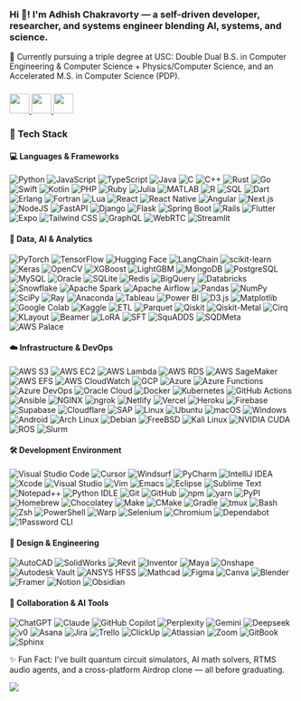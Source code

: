 <!--## Hi there 👋

**NxtGenLegend/NxtGenLegend** is a ✨ _special_ ✨ repository because its `README.md` (this file) appears on your GitHub profile.

Here are some ideas to get you started:

- 🔭 I’m currently working on ...
- 🌱 I’m currently learning ...
- 👯 I’m looking to collaborate on ...
- 🤔 I’m looking for help with ...
- 💬 Ask me about ...
- 📫 How to reach me: ...
- 😄 Pronouns: ...
- ⚡ Fun fact: ...
-->
<h3 align="left">Hi 👋! I'm Adhish Chakravorty — a self-driven developer, researcher, and systems engineer blending AI, systems, and science.</h3>

<p align="left">🧠 Currently pursuing a triple degree at USC: Double Dual B.S. in Computer Engineering & Computer Science + Physics/Computer Science, and an Accelerated M.S. in Computer Science (PDP).</p>

###

<div align="left">
  <a href="mailto:adhishch@usc.edu" target="_blank">
    <img src="https://img.shields.io/static/v1?message=Gmail&logo=gmail&label=&color=D14836&logoColor=white&labelColor=&style=for-the-badge" height="35" />
  </a>
  <a href="https://www.linkedin.com/in/adhish-chakravorty/" target="_blank">
    <img src="https://img.shields.io/static/v1?message=LinkedIn&logo=linkedin&label=&color=0077B5&logoColor=white&labelColor=&style=for-the-badge" height="35" />
  </a>
  <a href="https://github.com/NxtGenLegend" target="_blank">
    <img src="https://img.shields.io/static/v1?message=GitHub&logo=github&label=&color=333&logoColor=white&labelColor=&style=for-the-badge" height="35" />
  </a>
</div>

###
<!--
<div align="center">
  <img src="https://github-readme-stats.vercel.app/api?username=NxtGenLegend&show_icons=true&theme=radical" height="150" />
  <img src="https://streak-stats.demolab.com?user=NxtGenLegend&theme=radical" height="150" />
  <img src="https://github-readme-stats.vercel.app/api/top-langs/?username=NxtGenLegend&layout=compact&theme=radical" height="150" />
</div>
-->
### 🚀 Tech Stack

#### 💻 Languages & Frameworks
![Python](https://img.shields.io/badge/-Python-3776AB?style=flat&logo=python&logoColor=white)
![JavaScript](https://img.shields.io/badge/-JavaScript-F7DF1E?style=flat&logo=javascript&logoColor=black)
![TypeScript](https://img.shields.io/badge/-TypeScript-3178C6?style=flat&logo=typescript&logoColor=white)
![Java](https://img.shields.io/badge/-Java-ED8B00?style=flat&logo=openjdk&logoColor=white)
![C](https://img.shields.io/badge/-C-00599C?style=flat&logo=c&logoColor=white)
![C++](https://img.shields.io/badge/-C++-00599C?style=flat&logo=c%2B%2B&logoColor=white)
![Rust](https://img.shields.io/badge/-Rust-000000?style=flat&logo=rust&logoColor=white)
![Go](https://img.shields.io/badge/-Go-00ADD8?style=flat&logo=go&logoColor=white)
![Swift](https://img.shields.io/badge/-Swift-FA7343?style=flat&logo=swift&logoColor=white)
![Kotlin](https://img.shields.io/badge/-Kotlin-7F52FF?style=flat&logo=kotlin&logoColor=white)
![PHP](https://img.shields.io/badge/-PHP-777BB4?style=flat&logo=php&logoColor=white)
![Ruby](https://img.shields.io/badge/-Ruby-CC342D?style=flat&logo=ruby&logoColor=white)
![Julia](https://img.shields.io/badge/-Julia-9558B2?style=flat&logo=julia&logoColor=white)
![MATLAB](https://img.shields.io/badge/-MATLAB-0076A8?style=flat)
![R](https://img.shields.io/badge/-R-276DC3?style=flat&logo=r&logoColor=white)
![SQL](https://img.shields.io/badge/-SQL-4479A1?style=flat&logo=postgresql&logoColor=white)
![Dart](https://img.shields.io/badge/-Dart-0175C2?style=flat&logo=dart&logoColor=white)
![Erlang](https://img.shields.io/badge/-Erlang-A90533?style=flat&logo=erlang&logoColor=white)
![Fortran](https://img.shields.io/badge/-Fortran-734F96?style=flat&logo=fortran&logoColor=white)
![Lua](https://img.shields.io/badge/-Lua-2C2D72?style=flat&logo=lua&logoColor=white)
![React](https://img.shields.io/badge/-React-20232A?style=flat&logo=react&logoColor=61DAFB)
![React Native](https://img.shields.io/badge/-React_Native-20232A?style=flat&logo=react&logoColor=61DAFB)
![Angular](https://img.shields.io/badge/-Angular-DD0031?style=flat&logo=angular&logoColor=white)
![Next.js](https://img.shields.io/badge/-Next.js-000000?style=flat&logo=nextdotjs&logoColor=white)
![NodeJS](https://img.shields.io/badge/-Node.js-6DA55F?style=flat&logo=nodedotjs&logoColor=white)
![FastAPI](https://img.shields.io/badge/-FastAPI-009688?style=flat&logo=fastapi&logoColor=white)
![Django](https://img.shields.io/badge/-Django-092E20?style=flat&logo=django&logoColor=white)
![Flask](https://img.shields.io/badge/-Flask-000000?style=flat&logo=flask&logoColor=white)
![Spring Boot](https://img.shields.io/badge/-Spring%20Boot-6DB33F?style=flat&logo=springboot&logoColor=white)
![Rails](https://img.shields.io/badge/-Rails-CC0000?style=flat&logo=ruby-on-rails&logoColor=white)
![Flutter](https://img.shields.io/badge/-Flutter-02569B?style=flat&logo=flutter&logoColor=white)
![Expo](https://img.shields.io/badge/-Expo-000020?style=flat&logo=expo&logoColor=white)
![Tailwind CSS](https://img.shields.io/badge/-TailwindCSS-38B2AC?style=flat&logo=tailwind-css&logoColor=white)
![GraphQL](https://img.shields.io/badge/-GraphQL-E10098?style=flat&logo=graphql&logoColor=white)
![WebRTC](https://img.shields.io/badge/-WebRTC-333333?style=flat)
![Streamlit](https://img.shields.io/badge/-Streamlit-FF4B4B?style=flat&logo=streamlit&logoColor=white)

#### 🧠 Data, AI & Analytics
![PyTorch](https://img.shields.io/badge/-PyTorch-EE4C2C?style=flat&logo=pytorch&logoColor=white)
![TensorFlow](https://img.shields.io/badge/-TensorFlow-FF6F00?style=flat&logo=tensorflow&logoColor=white)
![Hugging Face](https://img.shields.io/badge/-Hugging%20Face-FFD21E?style=flat&logo=huggingface&logoColor=000)
![LangChain](https://img.shields.io/badge/-LangChain-1c3c3c?style=flat&logo=langchain&logoColor=white)
![scikit-learn](https://img.shields.io/badge/-Scikit--Learn-F7931E?style=flat&logo=scikitlearn&logoColor=white)
![Keras](https://img.shields.io/badge/-Keras-D00000?style=flat&logo=keras&logoColor=white)
![OpenCV](https://img.shields.io/badge/-OpenCV-5C3EE8?style=flat&logo=opencv&logoColor=white)
![XGBoost](https://img.shields.io/badge/-XGBoost-DA5345?style=flat)
![LightGBM](https://img.shields.io/badge/-LightGBM-9ACD32?style=flat)
![MongoDB](https://img.shields.io/badge/-MongoDB-47A248?style=flat&logo=mongodb&logoColor=white)
![PostgreSQL](https://img.shields.io/badge/-PostgreSQL-336791?style=flat&logo=postgresql&logoColor=white)
![MySQL](https://img.shields.io/badge/-MySQL-4479A1?style=flat&logo=mysql&logoColor=white)
![Oracle](https://img.shields.io/badge/-Oracle-F80000?style=flat&logo=oracle&logoColor=white)
![SQLite](https://img.shields.io/badge/-SQLite-003B57?style=flat&logo=sqlite&logoColor=white)
![Redis](https://img.shields.io/badge/-Redis-DC382D?style=flat&logo=redis&logoColor=white)
![BigQuery](https://img.shields.io/badge/-BigQuery-4285F4?style=flat&logo=google&logoColor=white)
![Databricks](https://img.shields.io/badge/-Databricks-FF3621?style=flat&logo=databricks&logoColor=white)
![Snowflake](https://img.shields.io/badge/-Snowflake-29B5E8?style=flat&logo=snowflake&logoColor=white)
![Apache Spark](https://img.shields.io/badge/-Apache%20Spark-E25A1C?style=flat&logo=apachespark&logoColor=white)
![Apache Airflow](https://img.shields.io/badge/-Airflow-017CEE?style=flat&logo=apacheairflow&logoColor=white)
![Pandas](https://img.shields.io/badge/-Pandas-150458?style=flat&logo=pandas&logoColor=white)
![NumPy](https://img.shields.io/badge/-NumPy-013243?style=flat&logo=numpy&logoColor=white)
![SciPy](https://img.shields.io/badge/-SciPy-8CAAE6?style=flat)
![Ray](https://img.shields.io/badge/-Ray-4B8BBE?style=flat)
![Anaconda](https://img.shields.io/badge/-Anaconda-44A833?style=flat&logo=anaconda&logoColor=white)
![Tableau](https://img.shields.io/badge/-Tableau-E97627?style=flat&logo=tableau&logoColor=white)
![Power BI](https://img.shields.io/badge/-Power%20BI-F2C811?style=flat&logo=powerbi&logoColor=black)
![D3.js](https://img.shields.io/badge/-D3.js-F9A03C?style=flat&logo=d3dotjs&logoColor=white)
![Matplotlib](https://img.shields.io/badge/-Matplotlib-71D291?style=flat)
![Google Colab](https://img.shields.io/badge/-Google%20Colab-F9AB00?style=flat&logo=googlecolab&logoColor=white)
![Kaggle](https://img.shields.io/badge/-Kaggle-20BEFF?style=flat&logo=kaggle&logoColor=white)
![ETL](https://img.shields.io/badge/-ETL-9370DB?style=flat)
![Parquet](https://img.shields.io/badge/-Parquet-2560E0?style=flat&logo=apachespark&logoColor=white)
![Qiskit](https://img.shields.io/badge/-Qiskit-6929C4?style=flat&logo=ibm&logoColor=white)
![Qiskit-Metal](https://img.shields.io/badge/-Qiskit--Metal-6929C4?style=flat)
![Cirq](https://img.shields.io/badge/-Cirq-4285F4?style=flat)
![KLayout](https://img.shields.io/badge/-KLayout-4B0082?style=flat)
![Beamer](https://img.shields.io/badge/-Beamer-008080?style=flat)
![LoRA](https://img.shields.io/badge/-LoRA-FF6B6B?style=flat)
![SFT](https://img.shields.io/badge/-SFT-4ECDC4?style=flat)
![SquADDS](https://img.shields.io/badge/-SquADDS-9B59B6?style=flat)
![SQDMeta](https://img.shields.io/badge/-SQDMeta-8B4A9E?style=flat)
![AWS Palace](https://img.shields.io/badge/-AWS%20Palace-FF9900?style=flat)

#### ☁️ Infrastructure & DevOps
![AWS S3](https://img.shields.io/badge/-AWS%20S3-569A31?style=flat&logo=amazons3&logoColor=white)
![AWS EC2](https://img.shields.io/badge/-AWS%20EC2-FF9900?style=flat&logo=amazonec2&logoColor=white)
![AWS Lambda](https://img.shields.io/badge/-AWS%20Lambda-FF9900?style=flat&logo=aws-lambda&logoColor=white)
![AWS RDS](https://img.shields.io/badge/-AWS%20RDS-527FFF?style=flat&logo=amazonrds&logoColor=white)
![AWS SageMaker](https://img.shields.io/badge/-AWS%20SageMaker-FF9900?style=flat&logo=amazonsagemaker&logoColor=white)
![AWS EFS](https://img.shields.io/badge/-AWS%20EFS-FF9900?style=flat&logo=amazonaws&logoColor=white)
![AWS CloudWatch](https://img.shields.io/badge/-AWS%20CloudWatch-FF4F00?style=flat&logo=amazoncloudwatch&logoColor=white)
![GCP](https://img.shields.io/badge/-GCP-4285F4?style=flat&logo=googlecloud&logoColor=white)
![Azure](https://img.shields.io/badge/-Azure-0078D4?style=flat&logo=microsoftazure&logoColor=white)
![Azure Functions](https://img.shields.io/badge/-Azure%20Functions-0078D7?style=flat&logo=azure-functions&logoColor=white)
![Azure DevOps](https://img.shields.io/badge/-Azure%20DevOps-0078D7?style=flat&logo=azure-devops&logoColor=white)
![Oracle Cloud](https://img.shields.io/badge/-Oracle%20Cloud-F80000?style=flat&logo=oracle&logoColor=white)
![Docker](https://img.shields.io/badge/-Docker-2496ED?style=flat&logo=docker&logoColor=white)
![Kubernetes](https://img.shields.io/badge/-Kubernetes-326CE5?style=flat&logo=kubernetes&logoColor=white)
![GitHub Actions](https://img.shields.io/badge/-GitHub%20Actions-2088FF?style=flat&logo=github-actions&logoColor=white)
![Ansible](https://img.shields.io/badge/-Ansible-000000?style=flat&logo=ansible&logoColor=white)
![NGINX](https://img.shields.io/badge/-NGINX-009639?style=flat&logo=nginx&logoColor=white)
![ngrok](https://img.shields.io/badge/-ngrok-1F1E37?style=flat&logo=ngrok&logoColor=white)
![Netlify](https://img.shields.io/badge/-Netlify-00C7B7?style=flat&logo=netlify&logoColor=white)
![Vercel](https://img.shields.io/badge/-Vercel-000000?style=flat&logo=vercel&logoColor=white)
![Heroku](https://img.shields.io/badge/-Heroku-430098?style=flat&logo=heroku&logoColor=white)
![Firebase](https://img.shields.io/badge/-Firebase-FFCA28?style=flat&logo=firebase&logoColor=white)
![Supabase](https://img.shields.io/badge/-Supabase-3ECF8E?style=flat&logo=supabase&logoColor=white)
![Cloudflare](https://img.shields.io/badge/-Cloudflare-F38020?style=flat&logo=cloudflare&logoColor=white)
![SAP](https://img.shields.io/badge/-SAP-0FAAFF?style=flat&logo=sap&logoColor=white)
![Linux](https://img.shields.io/badge/-Linux-FCC624?style=flat&logo=linux&logoColor=black)
![Ubuntu](https://img.shields.io/badge/-Ubuntu-E95420?style=flat&logo=ubuntu&logoColor=white)
![macOS](https://img.shields.io/badge/-macOS-000000?style=flat&logo=apple&logoColor=F0F0F0)
![Windows](https://img.shields.io/badge/-Windows-0078D6?style=flat&logo=windows11&logoColor=white)
![Android](https://img.shields.io/badge/-Android-3DDC84?style=flat&logo=android&logoColor=white)
![Arch Linux](https://img.shields.io/badge/-Arch%20Linux-1793D1?style=flat&logo=arch-linux&logoColor=white)
![Debian](https://img.shields.io/badge/-Debian-A81D33?style=flat&logo=debian&logoColor=white)
![FreeBSD](https://img.shields.io/badge/-FreeBSD-AB2B28?style=flat&logo=freebsd&logoColor=white)
![Kali Linux](https://img.shields.io/badge/-Kali%20Linux-557C94?style=flat&logo=kalilinux&logoColor=white)
![NVIDIA CUDA](https://img.shields.io/badge/-CUDA-76B900?style=flat&logo=nvidia&logoColor=white)
![ROS](https://img.shields.io/badge/-ROS-22314E?style=flat&logo=ros&logoColor=white)
![Slurm](https://img.shields.io/badge/-Slurm-008B8B?style=flat)

#### 🛠️ Development Environment
![Visual Studio Code](https://img.shields.io/badge/-Visual%20Studio%20Code-0078d7?style=flat&logo=visual-studio-code&logoColor=white)
![Cursor](https://img.shields.io/badge/-Cursor-000000?style=flat)
![Windsurf](https://img.shields.io/badge/-Windsurf-0B100F?style=flat&logo=windsurf&logoColor=white)
![PyCharm](https://img.shields.io/badge/-PyCharm-000?style=flat&logo=pycharm&logoColor=white)
![IntelliJ IDEA](https://img.shields.io/badge/-IntelliJ%20IDEA-000000?style=flat&logo=intellij-idea&logoColor=white)
![Xcode](https://img.shields.io/badge/-Xcode-007ACC?style=flat&logo=xcode&logoColor=white)
![Visual Studio](https://img.shields.io/badge/-Visual%20Studio-5C2D91?style=flat&logo=visual-studio&logoColor=white)
![Vim](https://img.shields.io/badge/-Vim-11AB00?style=flat&logo=vim&logoColor=white)
![Emacs](https://img.shields.io/badge/-Emacs-7F5AB6?style=flat&logo=gnu-emacs&logoColor=white)
![Eclipse](https://img.shields.io/badge/-Eclipse-FE7A16?style=flat&logo=eclipse&logoColor=white)
![Sublime Text](https://img.shields.io/badge/-Sublime%20Text-575757?style=flat&logo=sublime-text&logoColor=important)
![Notepad++](https://img.shields.io/badge/-Notepad++-90E59A?style=flat&logo=notepadplusplus&logoColor=black)
![Python IDLE](https://img.shields.io/badge/-Python%20IDLE-3776AB?style=flat&logo=python&logoColor=white)
![Git](https://img.shields.io/badge/-Git-F05032?style=flat&logo=git&logoColor=white)
![GitHub](https://img.shields.io/badge/-GitHub-121011?style=flat&logo=github&logoColor=white)
![npm](https://img.shields.io/badge/-npm-CB3837?style=flat&logo=npm&logoColor=white)
![yarn](https://img.shields.io/badge/-Yarn-2C8EBB?style=flat&logo=yarn&logoColor=white)
![PyPI](https://img.shields.io/badge/-PyPI-3775A9?style=flat&logo=pypi&logoColor=white)
![Homebrew](https://img.shields.io/badge/-Homebrew-FBB040?style=flat&logo=homebrew&logoColor=white)
![Chocolatey](https://img.shields.io/badge/-Chocolatey-80B5E3?style=flat&logo=chocolatey&logoColor=white)
![Make](https://img.shields.io/badge/-Make-000000?style=flat&logo=gnubash&logoColor=white)
![CMake](https://img.shields.io/badge/-CMake-F34B7D?style=flat&logo=cmake&logoColor=white)
![Gradle](https://img.shields.io/badge/-Gradle-02303A?style=flat&logo=gradle&logoColor=white)
![tmux](https://img.shields.io/badge/-tmux-1BB91F?style=flat&logo=tmux&logoColor=white)
![Bash](https://img.shields.io/badge/-Bash-4EAA25?style=flat&logo=gnubash&logoColor=white)
![Zsh](https://img.shields.io/badge/-Zsh-000000?style=flat&logo=gnu&logoColor=white)
![PowerShell](https://img.shields.io/badge/-PowerShell-5391FE?style=flat&logo=powershell&logoColor=white)
![Warp](https://img.shields.io/badge/-Warp-3E5C9A?style=flat&logo=warp&logoColor=white)
![Selenium](https://img.shields.io/badge/-Selenium-43B02A?style=flat&logo=selenium&logoColor=white)
![Chromium](https://img.shields.io/badge/-Chromium-4285F4?style=flat&logo=googlechrome&logoColor=white)
![Dependabot](https://img.shields.io/badge/-Dependabot-025E8C?style=flat&logo=dependabot&logoColor=white)
![1Password CLI](https://img.shields.io/badge/-1Password-0094F5?style=flat&logo=1password&logoColor=white)

#### 🎨 Design & Engineering
![AutoCAD](https://img.shields.io/badge/-AutoCAD-E1222E?style=flat&logo=autodesk&logoColor=white)
![SolidWorks](https://img.shields.io/badge/-SolidWorks-FF0000?style=flat)
![Revit](https://img.shields.io/badge/-Revit-0696D7?style=flat)
![Inventor](https://img.shields.io/badge/-Inventor-FF7A00?style=flat)
![Maya](https://img.shields.io/badge/-Maya-37A5CC?style=flat)
![Onshape](https://img.shields.io/badge/-Onshape-1C4BFF?style=flat)
![Autodesk Vault](https://img.shields.io/badge/-Autodesk%20Vault-FF7A00?style=flat)
![ANSYS HFSS](https://img.shields.io/badge/-ANSYS%20HFSS-FFB71B?style=flat)
![Mathcad](https://img.shields.io/badge/-Mathcad-E97627?style=flat)
![Figma](https://img.shields.io/badge/-Figma-F24E1E?style=flat&logo=figma&logoColor=white)
![Canva](https://img.shields.io/badge/-Canva-00C4CC?style=flat&logo=canva&logoColor=white)
![Blender](https://img.shields.io/badge/-Blender-F5792A?style=flat&logo=blender&logoColor=white)
![Framer](https://img.shields.io/badge/-Framer-05F?style=flat&logo=framer&logoColor=white)
![Notion](https://img.shields.io/badge/-Notion-000000?style=flat&logo=notion&logoColor=white)
![Obsidian](https://img.shields.io/badge/-Obsidian-483699?style=flat&logo=obsidian&logoColor=white)

#### 🤝 Collaboration & AI Tools
![ChatGPT](https://img.shields.io/badge/-ChatGPT-74aa9c?style=flat&logo=openai&logoColor=white)
![Claude](https://img.shields.io/badge/-Claude-D97757?style=flat&logo=claude&logoColor=white)
![GitHub Copilot](https://img.shields.io/badge/-GitHub%20Copilot-000?style=flat&logo=githubcopilot&logoColor=white)
![Perplexity](https://img.shields.io/badge/-Perplexity-1FB8CD?style=flat&logo=perplexity&logoColor=white)
![Gemini](https://img.shields.io/badge/-Gemini-886FBF?style=flat&logo=googlegemini&logoColor=white)
![Deepseek](https://img.shields.io/badge/-Deepseek-4D6BFF?style=flat)
![v0](https://img.shields.io/badge/-v0-000?style=flat&logo=v0&logoColor=white)
![Asana](https://img.shields.io/badge/-Asana-273347?style=flat&logo=asana&logoColor=white)
![Jira](https://img.shields.io/badge/-Jira-0052CC?style=flat&logo=jira&logoColor=white)
![Trello](https://img.shields.io/badge/-Trello-0052CC?style=flat&logo=trello&logoColor=white)
![ClickUp](https://img.shields.io/badge/-ClickUp-7B68EE?style=flat&logo=clickup&logoColor=white)
![Atlassian](https://img.shields.io/badge/-Atlassian-0052CC?style=flat&logo=atlassian&logoColor=white)
![Zoom](https://img.shields.io/badge/-Zoom-2D8CFF?style=flat&logo=zoom&logoColor=white)
![GitBook](https://img.shields.io/badge/-GitBook-3884FF?style=flat&logo=gitbook&logoColor=white)
![Sphinx](https://img.shields.io/badge/-Sphinx-000?style=flat&logo=sphinx&logoColor=white)

<p align="left">
✨ Fun Fact: I’ve built quantum circuit simulators, AI math solvers, RTMS audio agents, and a cross-platform Airdrop clone — all before graduating.
</p>

[![](https://visitcount.itsvg.in/api?id=NxtGenLegend&icon=0&color=0)](https://visitcount.itsvg.in)
